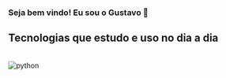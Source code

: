 ### Seja bem vindo! Eu sou o Gustavo 👋

## Tecnologias que estudo e uso no dia a dia

<div style ="display: inline_block"><br/>
  <img align="center" alt="python" scr="https://img.shields.io/badge/Python-3776AB?style=for-the-badge&logo=python&logoColor=white" />

</div>


